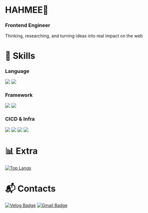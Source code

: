 # HAHMEE🙂
### Frontend Engineer
Thinking, researching, and turning ideas into real impact on the web


# 💪 Skills

### Language
<p>
  <img src="https://img.shields.io/badge/TypeScript-3178C6.svg?style=for-the-badge&logo=TypeScript&logoColor=white"/>
  <img src="https://img.shields.io/badge/JavaScript-F7DF1E.svg?style=for-the-badge&logo=JavaScript&logoColor=white"/>
</p>

### Framework
<p>
  <img src="https://img.shields.io/badge/Next.js-000000.svg?style=for-the-badge&logo=nextdotjs&logoColor=white"/>
  <img src="https://img.shields.io/badge/React-61DAFB.svg?style=for-the-badge&logo=React&logoColor=black"/>
</p>

### CICD & Infra
<p>
  <img src="https://img.shields.io/badge/GitHub%20Actions-2088FF.svg?style=for-the-badge&logo=githubactions&logoColor=white"/>
  <img src="https://img.shields.io/badge/Docker-2496ED.svg?style=for-the-badge&logo=docker&logoColor=white"/>
  <img src="https://img.shields.io/badge/Jenkins-D24939.svg?style=for-the-badge&logo=jenkins&logoColor=white"/>
  <img src="https://img.shields.io/badge/AWS-232F3E.svg?style=for-the-badge&logo=amazonaws&logoColor=white"/>
</p>


# 📊 Extra
<!-- 원하면 언어 카드 추가 (C++/Swift 등 숨김 예시) -->
[![Top Langs](https://github-readme-stats.vercel.app/api/top-langs/?username=hahmee&layout=compact&theme=github_dark&bg_color=00000000&size_weight=0.3&count_weight=0.7&hide=c%2B%2B,swift)](https://github.com/anuraghazra/github-readme-stats)


# :mailbox_with_mail: Contacts
[![Velog Badge](https://img.shields.io/badge/Velog-20C997?style=flat-square&logo=v&logoColor=white)](https://velog.io/@hamye4143)
[![Gmail Badge](https://img.shields.io/badge/Gmail-d14836?style=flat-square&logo=Gmail&logoColor=white)](mailto:hahmee01@gmail.com)
